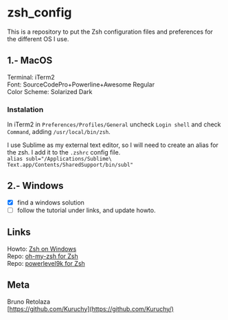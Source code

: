 # zsh_config
This is a repository to put the Zsh configuration files and preferences for the different OS I use.

## 1.- MacOS

Terminal: iTerm2  
Font: SourceCodePro+Powerline+Awesome Regular  
Color Scheme: Solarized Dark

### Instalation
In iTerm2 in `Preferences/Profiles/General` uncheck `Login shell` and check `Command`, adding `/usr/local/bin/zsh`.

I use Sublime as my external text editor, so I will need to create an alias for the zsh. I add it to the `.zshrc` config file.  
`alias subl="/Applications/Sublime\ Text.app/Contents/SharedSupport/bin/subl"`

## 2.- Windows

- [x] find a windows solution
- [ ] follow the tutorial under links, and update howto.

## Links

Howto: [Zsh on Windows](https://evdokimovm.github.io/windows/zsh/shell/syntax/highlighting/ohmyzsh/hyper/terminal/2017/02/24/how-to-install-zsh-and-oh-my-zsh-on-windows-10.html)  
Repo: [oh-my-zsh for Zsh](https://github.com/robbyrussell/oh-my-zsh)  
Repo: [powerlevel9k for Zsh](https://github.com/bhilburn/powerlevel9k)

## Meta

Bruno Retolaza  
[https://github.com/Kuruchy](https://github.com/Kuruchy/)
